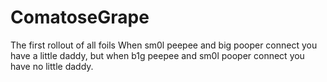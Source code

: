 # ComatoseGrape
The first rollout of all foils
When sm0l peepee and big pooper connect you have a little daddy, but when b1g peepee and sm0l pooper connect you have no little daddy.
